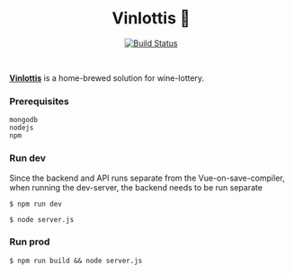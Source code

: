 <h1 align="center">
  Vinlottis 🍾
</h1>

<div align="center">
  
  [![Build Status](https://drone.schleppe.cloud/api/badges/KevinMidboe/vinlottis/status.svg)](https://drone.schleppe.cloud/KevinMidboe/vinlottis)

</div>

<br/>

[**Vinlottis**](https://vinlottis.no) is a home-brewed solution for wine-lottery.


### Prerequisites
```
mongodb
nodejs
npm
```


### Run dev
Since the backend and API runs separate from the Vue-on-save-compiler, when running the dev-server, the backend needs to be run separate

```
$ npm run dev
```

```
$ node server.js
```

### Run prod

```
$ npm run build && node server.js
```
